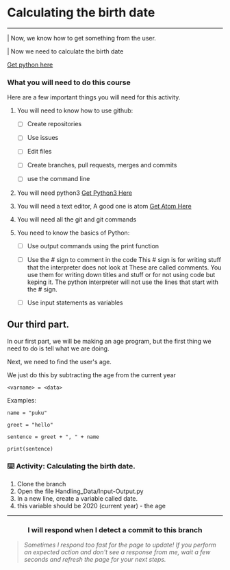 # Calculating the birth date

---

| Now, we know how to get something from the user.

| Now we need to calculate the birth date


[Get python here](https://python.org)

### What you will need to do this course

Here are a few important things you will need for this activity.

1. You will need to know how to use github:

    - [ ] Create repositories
  
    - [ ] Use issues
  
    - [ ] Edit files
  
    - [ ] Create branches, pull requests, merges and commits
  
    - [ ] use the command line

2. You will need python3 [Get Python3 Here](https://python.org)

3. You will need a text editor, A good one is atom [Get Atom Here](https://www.atom.io)

3. You will need all the git and git commands

4. You need to know the basics of Python:
   - [ ] Use output commands using the print function
   - [ ] Use the # sign to comment in the code
         This # sign is for writing stuff that the interpreter does not look at
         These are called comments. You use them for writing down titles and stuff or for not using code but keping it.
         The python interpreter will not use the lines that start with the # sign.
   - [ ] Use input statements as variables


## Our third part.

In our first part, we will be making an age program, but the first thing we need to do is tell what we are doing.

Next, we need to find the user's age.

We just do this by subtracting the age from the current year


`<varname> = <data>`

Examples:

 `name = "puku"`
 
 `greet = "hello"`
 
 `sentence = greet + ", " + name`
 
 `print(sentence)`


### :keyboard: Activity: Calculating the birth date.

1. Clone the branch
2. Open the file Handling_Data/Input-Output.py
3. In a new line, create a variable called date.
4. this variable should be 2020 (current year) - the age

<hr>
<h3 align="center">I will respond when I detect a commit to this branch</h3>

> _Sometimes I respond too fast for the page to update! If you perform an expected action and don't see a response from me, wait a few seconds and refresh the page for your next steps._
